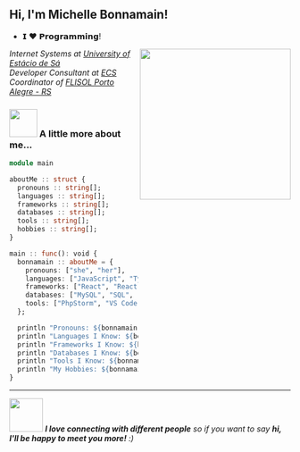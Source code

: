 <h2> Hi, I'm Michelle Bonnamain! </h2>

- 𝗜 ❤️ 𝗣𝗿𝗼𝗴𝗿𝗮𝗺𝗺𝗶𝗻𝗴!

<img align='right' src="https://media.giphy.com/media/dsdKSJjWGaWZw8tgTo/giphy.gif" width="270">

<p><em>Internet Systems at <a href="https://estacio.br/">University of Estácio de Sá</a><br />Developer Consultant at <a href="https://ecs.com.br/">ECS</a><br />
Coordinator of <a href="https://flisol.info/FLISOL2021">FLISOL Porto Alegre - RS</a></em></p>



### <img src="https://media.giphy.com/media/VgCDAzcKvsR6OM0uWg/giphy.gif" width="50"> A little more about me...  

```julia
module main

aboutMe :: struct {
  pronouns :: string[];
  languages :: string[];
  frameworks :: string[];
  databases :: string[];
  tools :: string[];
  hobbies :: string[];
} 

main :: func(): void {
  bonnamain :: aboutMe = {
    pronouns: ["she", "her"],
    languages: ["JavaScript", "TypeScript", "PHP", "C#", "HTML", "CSS"],
    frameworks: ["React", "React Native", "Laravel", "Angular"],
    databases: ["MySQL", "SQL", "XAMPP", "Apache"],
    tools: ["PhpStorm", "VS Code", "Git", "GitLab", "GitHub", "Ubuntu"],
  };

  println "Pronouns: ${bonnamain.pronouns}";
  println "Languages I Know: ${bonnamain.languages}";
  println "Frameworks I Know: ${bonnamain.frameworks}";
  println "Databases I Know: ${bonnamain.databases}";
  println "Tools I Know: ${bonnamain.tools}";
  println "My Hobbies: ${bonnamain.hobbies}";
}
```
---
   
<img src="https://media.giphy.com/media/LnQjpWaON8nhr21vNW/giphy.gif" width="60"> <em><b>I love connecting with different people</b> so if you want to say <b>hi, I'll be happy to meet you more!</b> :)</em>

<!---
Bonnamain/Bonnamain is a ✨ special ✨ repository because its `README.md` (this file) appears on your GitHub profile.
You can click the Preview link to take a look at your changes.
--->

